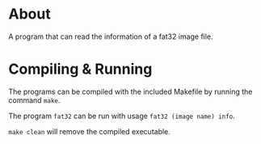 # About

A program that can read the information of a fat32 image file.

# Compiling & Running

The programs can be compiled with the included Makefile by running the command `make`.

The program `fat32` can be run with usage `fat32 (image name) info`.

`make clean` will remove the compiled executable.

